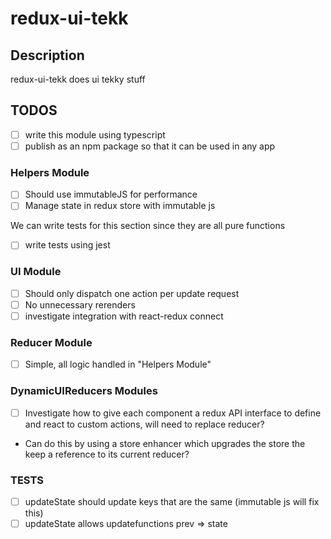# redux-ui-tekk

## Description

redux-ui-tekk does ui tekky stuff

## TODOS

* [ ] write this module using typescript
* [ ] publish as an npm package so that it can be used in any app

### Helpers Module

* [ ] Should use immutableJS for performance
* [ ] Manage state in redux store with immutable js

We can write tests for this section since they are all pure functions

* [ ] write tests using jest

### UI Module

* [ ] Should only dispatch one action per update request
* [ ] No unnecessary rerenders
* [ ] investigate integration with react-redux connect

### Reducer Module

* [ ] Simple, all logic handled in "Helpers Module"

### DynamicUIReducers Modules

* [ ] Investigate how to give each component a redux API interface to define and react to custom actions, will need to replace reducer?
* Can do this by using a store enhancer which upgrades the store the keep a reference to its current reducer?

### TESTS

* [ ] updateState should update keys that are the same (immutable js will fix this)
* [ ] updateState allows updatefunctions prev => state
